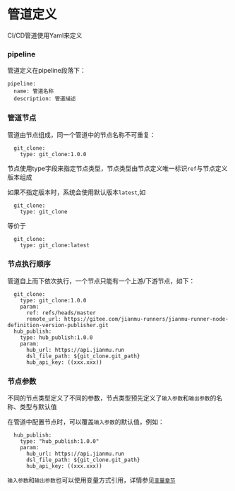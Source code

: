 # 管道定义

CI/CD管道使用Yaml来定义

### pipeline

管道定义在pipeline段落下：

```
pipeline:
  name: 管道名称
  description: 管道描述
```

### 管道节点

管道由节点组成，同一个管道中的节点名称不可重复：

```
  git_clone:
    type: git_clone:1.0.0
```

节点使用type字段来指定节点类型，节点类型由节点定义唯一标识`ref`与节点定义版本组成

如果不指定版本时，系统会使用默认版本`latest`,如

```
  git_clone:
    type: git_clone
```

等价于

```
  git_clone:
    type: git_clone:latest
```

### 节点执行顺序

管道自上而下依次执行，一个节点只能有一个上游/下游节点，如下：

```
  git_clone:
    type: git_clone:1.0.0
    param:
      ref: refs/heads/master
      remote_url: https://gitee.com/jianmu-runners/jianmu-runner-node-definition-version-publisher.git
  hub_publish:
    type: hub_publish:1.0.0
    param:
      hub_url: https://api.jianmu.run
      dsl_file_path: ${git_clone.git_path}
      hub_api_key: ((xxx.xxx))
```

### 节点参数

不同的节点类型定义了不同的参数，节点类型预先定义了`输入参数`和`输出参数`的名称、类型与默认值

在管道中配置节点时，可以覆盖`输入参数`的默认值，例如：

```
  hub_publish:
    type: "hub_publish:1.0.0"
    param:
      hub_url: https://api.jianmu.run
      dsl_file_path: ${git_clone.git_path}
      hub_api_key: ((xxx.xxx))
```

`输入参数`和`输出参数`也可以使用变量方式引用，详情参见[`变量章节`](vars.md)